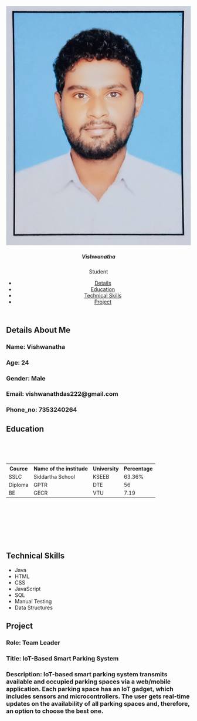 
<!DOCTYPE html>
<html lang="en">
<head>
    <meta charset="UTF-8"
<meta name="viewpoint" content="width=device-width, initial-scale=1.0">
       <title>Document</title>
       <link rel="stylesheet" href="sty.css">
       
</head>
<body>
    <header>
       <div class="user">
       <img src="photo.jpg">
       <h5 class="nm">Vishwanatha</h5>
       <p class="jb">Student</p>
       </div>
       <nav class="nv">
          <ul>
             <li><a href="#Details">Details</a></li>
             <li><a href="#Education">Education</a></li>
             <li><a href="#Technical Skills">Technical Skills</a></li>
             <li><a href="#Project">Project</a></li>
          </ul>
       </nav>
    </header>
    <section class="Details" id="Details">
        <h1 class="heading"><span>Details About Me</span></h1>
        <div class="Row">
        <div class="det">
             <h3><span>Name: </span>Vishwanatha</h3>
             <h3><span>Age: </span>24</h3>
             <h3><span>Gender: </span>Male</h3>
             <h3><span>Email: </span>vishwanathdas222@gmail.com</h3>
             <h3><span>Phone_no: </span>7353240264</h3>    
        </div>
    </div>
    </section>
<section class="Education" id="Education">
    <h1 class="title"><span>Education</span></h1><br><br><br>
    <table>
        <tr>
            <th>Cource</th>
            <th>Name of the institude</th>
            <th>University</th>
            <th>Percentage</th>
        </tr>
        <tr>
            <td>SSLC</td>
            <td>Siddartha School</td>
            <td>KSEEB</td>
            <td>63.36%</td>
        </tr>
        <tr>
            <td>Diploma</td>
            <td>GPTR</td>
            <td>DTE</td>
            <td>56</td>
        </tr>
        <tr>
            <td>BE</td>
            <td>GECR</td>
            <td>VTU</td>
            <td>7.19</td>
        </tr>
    </table>
</section>
<br><br><br><br><br><br>
<section class="Technical Skills" id="Technical Skills">
    <h1 class="head"><span>Technical Skills</span></h1>
    <div>
    <ul id="lis">
        <li>Java</li>
        <li>HTML</li>
        <li>CSS</li>
        <li>JavaScript</li>
        <li>SQL</li>
        <li>Manual Testing</li>
        <li>Data Structures</li>
    </ul>
</div>
</section>
<section class="Project" id="Project">
    <h1 class="heading"><span>Project</span></h1>
    <div class="Row">
        <div class="det">
    <h3><span>Role: </span>Team Leader</h3>
    <h3><span>Title: </span>IoT-Based Smart Parking System </h3>
    <h3><span>Description: </span>IoT-based smart parking system transmits available and occupied parking spaces via a web/mobile application. Each parking space has an IoT gadget, which includes sensors and microcontrollers. The user gets real-time updates on the availability of all parking spaces and, therefore, an option to choose the best one. </h3>
 </div>
</div>
</section>
</body>
</html>
